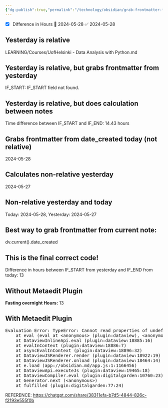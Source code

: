 ```yaml
---
{"dg-publish":true,"permalink":"/technology/obsidian/grab-frontmatter-from-another-note/","tags":["Obsidian","code"]}
---
```




- [x] Difference in Hours 🛫 2024-05-28 ✅ 2024-05-28 
 

## Yesterday is relative
<span><span>LEARNING/Courses/UofHelsinki - Data Analysis with Python.md</span></span>


## Yesterday is relative, but grabs frontmatter from yesterday
<span><span>IF_START: IF_START field not found.</span></span>

## Yesterday is relative, but does calculation between notes
<span><span>Time difference between IF_START and IF_END: 14.43 hours</span></span>



## Grabs frontmatter from date_created today (not relative)
<span>2024-05-28</span>


## Calculates non-relative yesterday
<span><span>2024-05-27</span></span>

## Non-relative yesterday and today
<span><span>Today: 2024-05-28, Yesterday: 2024-05-27</span></span>


## Best way to grab frontmatter from current note:
dv.current().date_created


## This is the final correct code!
<span><span>Difference in hours between IF_START from yesterday and IF_END from today: 13</span></span>


## Without Metaedit Plugin
<span><span><strong>Fasting overnight Hours:</strong> 13</span></span>

## With Metaedit Plugin
<pre class="dataview dataview-error">Evaluation Error: TypeError: Cannot read properties of undefined (reading 'api')
    at eval (eval at &lt;anonymous&gt; (plugin:dataview), &lt;anonymous&gt;:63:57)
    at DataviewInlineApi.eval (plugin:dataview:18885:16)
    at evalInContext (plugin:dataview:18886:7)
    at asyncEvalInContext (plugin:dataview:18896:32)
    at DataviewJSRenderer.render (plugin:dataview:18922:19)
    at DataviewJSRenderer.onload (plugin:dataview:18464:14)
    at e.load (app://obsidian.md/app.js:1:1166456)
    at DataviewApi.executeJs (plugin:dataview:19465:18)
    at DataviewCompiler.eval (plugin:digitalgarden:10760:23)
    at Generator.next (&lt;anonymous&gt;)
    at fulfilled (plugin:digitalgarden:77:24)</pre>


REFERENCE:
https://chatgpt.com/share/38311efa-b7d5-4844-826c-f2193e555f0b